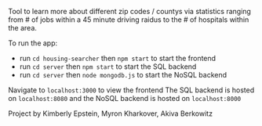 Tool to learn more about different zip codes / countys via statistics ranging from # of jobs within a 45 minute driving raidus to the # of hospitals within the area.

To run the app:
- run `cd housing-searcher` then `npm start` to start the frontend
- run `cd server` then `npm start` to start the SQL backend
- run `cd server` then `node mongodb.js` to start the NoSQL backend

Navigate to `localhost:3000` to view the frontend
The SQL backend is hosted on `localhost:8080` and the NoSQL backend is hosted on `localhost:8000`


Project by Kimberly Epstein, Myron Kharkover, Akiva Berkowitz
